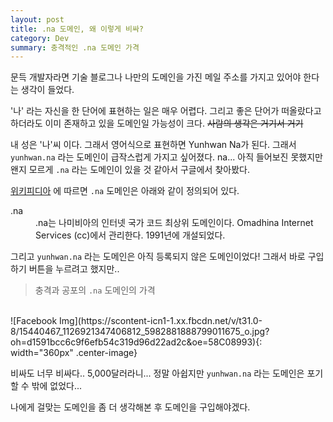 ```yaml
---
layout: post
title: .na 도메인, 왜 이렇게 비싸?
category: Dev
summary: 충격적인 .na 도메인 가격
---
```


문득 개발자라면 기술 블로그나 나만의 도메인을 가진 메일 주소를 가지고 있어야 한다는 생각이 들었다.

'나' 라는 자신을 한 단어에 표현하는 일은 매우 어렵다. 그리고 좋은 단어가 떠올랐다고 하더라도 이미 존재하고 있을 도메인일 가능성이 크다.
<del>사람의 생각은 거기서 거기</del>

내 성은 '나'씨 이다. 그래서 영어식으로 표현하면 Yunhwan Na가 된다. 그래서 `yunhwan.na` 라는 도메인이 급작스럽게 가지고 싶어졌다.
na... 아직 들어보진 못했지만 왠지 모르게 `.na` 라는 도메인이 있을 것 같아서 구글에서 찾아봤다.

[위키피디아](https://ko.wikipedia.org/wiki/.na) 에 따르면 `.na` 도메인은 아래와 같이 정의되어 있다.

<dl>
  <dt>.na</dt>
  <dd>.na는 나미비아의 인터넷 국가 코드 최상위 도메인이다. Omadhina Internet Services (cc)에서 관리한다. 1991년에 개설되었다.</dd>
</dl>

그리고 `yunhwan.na` 라는 도메인은 아직 등록되지 않은 도메인이었다! 그래서 바로 구입하기 버튼을 누르려고 했지만..

> 충격과 공포의 `.na` 도메인의 가격

<br>
![Facebook Img](https://scontent-icn1-1.xx.fbcdn.net/v/t31.0-8/15440467_1126921347406812_5982881888799011675_o.jpg?oh=d1591bcc6c9f6efb54c319d96d22ad2c&oe=58C08993){: width="360px" .center-image}
<br>

비싸도 너무 비싸다.. 5,000달러라니... 정말 아쉽지만 `yunhwan.na` 라는 도메인은 포기할 수 밖에 없었다...

나에게 걸맞는 도메인을 좀 더 생각해본 후 도메인을 구입해야겠다.
